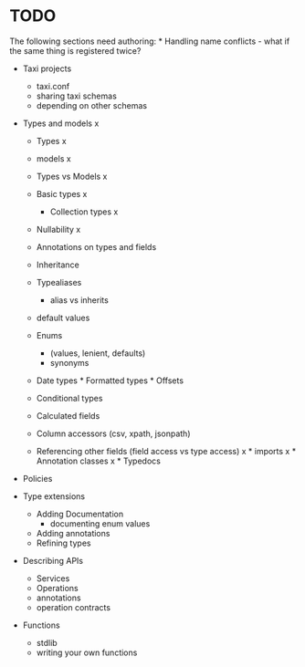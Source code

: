

# TODO
The following sections need authoring:
    * Handling name conflicts - what if the same thing is registered twice?
 * Taxi projects
    * taxi.conf
    * sharing taxi schemas
    * depending on other schemas    
 * Types and models     x
   * Types   x
   * models x
   * Types vs Models x
   * Basic types x
      * Collection types x
   * Nullability x
   * Annotations on types and fields
   * Inheritance
   * Typealiases
      * alias vs inherits
   * default values
   * Enums
       * (values, lenient, defaults)
       * synonyms
   * Date types
         * Formatted types
         * Offsets


   * Conditional types
   * Calculated fields
   * Column accessors (csv, xpath, jsonpath)
   * Referencing other fields (field access vs type access)
x   * imports
x * Annotation classes
x * Typedocs

 * Policies

 * Type extensions
   * Adding Documentation
      * documenting enum values
   * Adding annotations
   * Refining types

 * Describing APIs
   * Services
   * Operations
   * annotations
   * operation contracts

 * Functions
   * stdlib
   * writing your own functions
